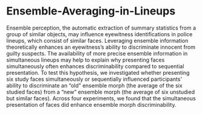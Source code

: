 # Ensemble-Averaging-in-Lineups

Ensemble perception, the automatic extraction of summary statistics from a group of similar objects, may influence eyewitness identifications in police lineups, which consist of similar faces. Leveraging ensemble information theoretically enhances an eyewitness’s ability to discriminate innocent from guilty suspects. The availability of more precise ensemble information in simultaneous lineups may help to explain why presenting faces simultaneously often enhances discriminability compared to sequential presentation. To test this hypothesis, we investigated whether presenting six study faces simultaneously or sequentially influenced participants’ ability to discriminate an “old” ensemble morph (the average of the six studied faces) from a “new” ensemble morph (the average of six unstudied but similar faces). Across four experiments, we found that the simultaneous presentation of faces did enhance ensemble morph discriminability.
